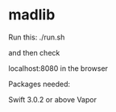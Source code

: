 # madlib

Run this:
./run.sh

and then check

localhost:8080 in the browser

Packages needed:

Swift 3.0.2 or above
Vapor



